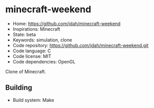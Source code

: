 # minecraft-weekend

- Home: https://github.com/jdah/minecraft-weekend
- Inspirations: Minecraft
- State: beta
- Keywords: simulation, clone
- Code repository: https://github.com/jdah/minecraft-weekend.git
- Code language: C
- Code license: MIT
- Code dependencies: OpenGL

Clone of Minecraft.

## Building

- Build system: Make
